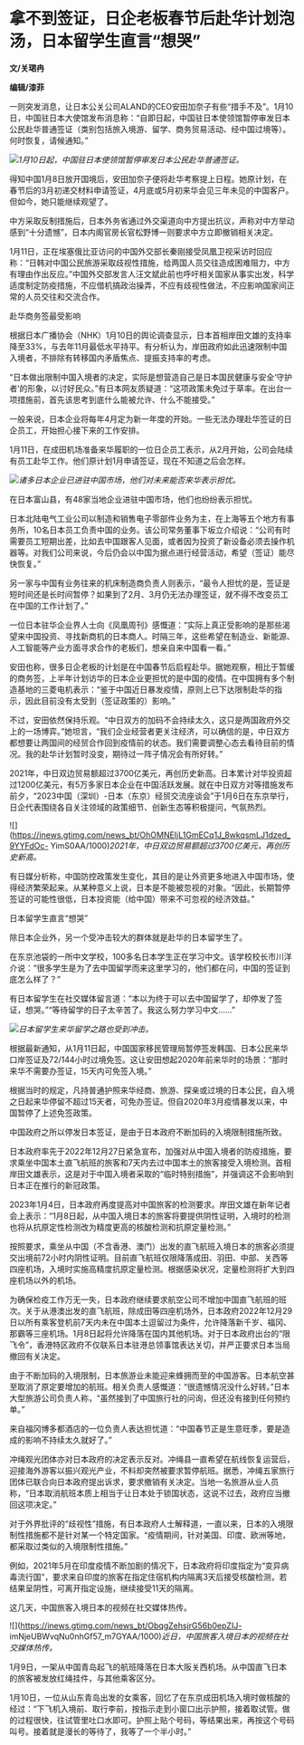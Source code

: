 # 拿不到签证，日企老板春节后赴华计划泡汤，日本留学生直言“想哭”

**文/关珺冉**

**编辑/漆菲**

一则突发消息，让日本公关公司ALAND的CEO安田加奈子有些“措手不及”。1月10日，中国驻日本大使馆发布消息称：“自即日起，中国驻日本使领馆暂停审发日本公民赴华普通签证（类别包括旅入境游、留学、商务贸易活动、经中国过境等）。何时恢复，请候通知。”

![](https://inews.gtimg.com/news_bt/OpKYfA7f_RZu2ElbJYTF2I47rXMHKDGID13dIw1KtA8-QAA/1000)_1月10日起，中国驻日本使领馆暂停审发日本公民赴华普通签证。_

得知中国1月8日放开国境后，安田加奈子便将赴华考察提上日程。她原计划，在春节后的3月初递交材料申请签证，4月底或5月初来华会见三年未见的中国客户。但如今，她只能继续观望了。

中方采取反制措施后，日本外务省通过外交渠道向中方提出抗议，声称对中方举动感到“十分遗憾”，日本内阁官房长官松野博一则要求中方立即撤销相关决定。

1月11日，正在埃塞俄比亚访问的中国外交部长秦刚接受凤凰卫视采访时回应称：“日韩对中国公民旅游采取歧视性措施，给两国人员交往造成困难阻力，中方有理由作出反应。”中国外交部发言人汪文斌此前也呼吁相关国家从事实出发，科学适度制定防疫措施，不应借机搞政治操弄，不应有歧视性做法，不应影响国家间正常的人员交往和交流合作。

赴华商务签最受影响

根据日本广播协会（NHK）1月10日的舆论调查显示，日本首相岸田文雄的支持率降至33%，与去年11月最低水平持平。有分析认为，岸田政府如此迅速限制中国入境者，不排除有转移国内矛盾焦点、提振支持率的考虑。

“日本做出限制中国入境者的决定，实际是想营造自己是日本国民健康与安全‘守护者’的形象，以讨好民众。”有日本网友质疑道：“这项政策未免过于草率。在出台一项措施前，首先该思考到底什么能被允许、什么不能接受。”

一般来说，日本企业将每年4月定为新一年度的开始。一些无法办理赴华签证的日企员工，开始担心接下来的工作安排。

1月11日，在成田机场准备来华履职的一位日企员工表示，从2月开始，公司会陆续有员工赴华工作。他们原计划1月申请签证，现在不知道之后会怎样。

![](https://inews.gtimg.com/news_bt/OyiRnQN7U0PR2_08v24wGB5NMXiwLObLkxr2sbBDHSIboAA/1000)_诸多日本企业已进驻中国市场，他们对未来能否来华表示担忧。_

在日本富山县，有48家当地企业进驻中国市场，他们也纷纷表示担忧。

日本北陆电气工业公司以制造和销售电子零部件业务为主，在上海等五个地方有事务所，10名日本员工负责中国的业务。该公司常务董事下坂立介绍说：“公司有时需要员工短期出差，比如去中国跟客人见面，或者因为投资了新设备必须去操作机器等。对我们公司来说，今后仍会以中国为据点进行经营活动，希望（签证）能尽快恢复。”

另一家与中国有业务往来的机床制造商负责人则表示，“最令人担忧的是，签证是短时间还是长时间暂停？如果到了2月、3月仍无法办理签证，就不得不改变员工在中国的工作计划了。”

一位日本驻华企业界人士向《凤凰周刊》感慨道：“实际上真正受影响的是那些渴望来中国投资、寻找新商机的日本商人。时隔三年，这些希望在制造业、新能源、人工智能等产业方面寻求合作的老板们，想亲自来中国看一看。”

安田也称，很多日企老板的计划是在中国春节后启程赴华。据她观察，相比于暂缓的商务签，上半年计划访华的日本企业更担忧的是中国的疫情。在中国拥有多个制造基地的三菱电机表示：“鉴于中国近日暴发疫情，原则上已下达限制赴华的指示，因此目前没有太受到（签证政策的）影响。”

不过，安田依然保持乐观。“中日双方的加码不会持续太久，这只是两国政府外交上的一场博弈。”她坦言，“我们企业经营者更关注经济，可以确信的是，中日双方都想要让两国间的经贸合作回到疫情前的状态。我们需要调整心态去看待目前的情况。我的赴华计划暂时没变，期待过一阵子情况会有所好转。”

2021年，中日双边贸易额超过3700亿美元，再创历史新高。日本累计对华投资超过1200亿美元，有5万多家日本企业在中国活跃发展。就在中日双方对等措施发布前夕，“2023中国（深圳）-日本（东京）经贸交流座谈会”于1月6日在东京举行，日企代表围绕各自关注领域的政策细节、创新生态等积极提问，气氛热烈。

![](https://inews.gtimg.com/news_bt/OhOMNEIjL1GmECq1J_8wkqsmLJ1dzed_9YYFdOc-
YimS0AA/1000)_2021年，中日双边贸易额超过3700亿美元，再创历史新高。_

有日媒分析称，中国防控政策发生变化，其目的是让外资更多地进入中国市场，使得经济繁荣起来。从某种意义上说，日本是不能被忽视的对象。“因此，长期暂停签证的可能性很低，日本投资能（给中国）带来不可忽视的经济效益。”

日本留学生直言“想哭”

除日本企业外，另一个受冲击较大的群体就是赴华的日本留学生了。

在东京池袋的一所中文学校，100多名日本学生正在学习中文。该学校校长市川洋介说：“很多学生是为了去中国留学而来这里学习的，他们都在问，中国的签证到底怎么样了？”

有日本留学生在社交媒体留言道：“本以为终于可以去中国留学了，却停发了签证，想哭。”“等待留学的日子太辛苦了。我这么努力学习中文……”

![](https://inews.gtimg.com/news_bt/O4GGsbb6pXdXFHJ36cATP2jaW9z62n3vNDq4hrlKzLXJEAA/1000)_日本留学生来华留学之路也受到冲击。_

根据最新通知，从1月11日起，中国国家移民管理局暂停签发韩国、日本公民来华口岸签证及72/144小时过境免签。这让安田想起2020年前来华时的场景：“那时来华不需要办签证，15天内可免签入境。”

根据当时的规定，凡持普通护照来华经商、旅游、探亲或过境的日本公民，自入境之日起来华停留不超过15天者，可免办签证。但自2020年3月疫情暴发以来，中国暂停了上述免签政策。

中国政府之所以停发日本签证，是由于日本政府不断加码的入境限制措施所致。

日本政府率先于2022年12月27日紧急宣布，加强对从中国入境者的防疫措施，要求乘坐中国本土直飞航班的旅客和7天内去过中国本土的旅客接受入境检测。首相岸田文雄表示，这是对于中国入境者采取的“临时特别措施”，并强调这不会影响到日本正在推行的新冠政策。

2023年1月4日，日本政府再度提高对中国旅客的检测要求。岸田文雄在新年记者会上表示：“1月8日起，从中国入境日本的旅客将要提供阴性证明，入境时的检测也将从抗原定性检测改为精度更高的核酸检测和抗原定量检测。”

按照要求，乘坐从中国（不含香港、澳门）出发的直飞航班入境日本的旅客必须提交出境前72小时内阴性证明。目前直飞航班仅限降落成田、羽田、中部、关西等四座机场，入境时实施高精度抗原定量检测。根据感染状况，定量检测将扩大到四座机场以外的机场。

为确保检疫工作万无一失，日本政府继续要求航空公司不增加中国直飞航班的班次。关于从港澳出发的直飞航班，除成田等四座机场外，日本政府2022年12月29日以所有乘客登机前7天内未在中国本土逗留过为条件，允许降落新千岁、福冈、那霸等三座机场。1月8日起将允许降落在国内其他机场。对于日本政府出台的“限飞令”，香港特区政府不仅联系日本驻港总领事馆表达关切，并严正要求日本当局撤回有关决定。

由于不断加码的入境限制，日本旅游业未能迎来蜂拥而至的中国游客。日本航空甚至取消了原定要增加的航班。相关负责人感慨道：“很遗憾情况没什么好转。”日本大型旅游公司负责人称，“虽然接到了中国旅行社的问询，但还没有接到任何预约单。”

来自福冈博多都酒店的一位负责人表达担忧道：“中国春节正是生意旺季，要是造成的影响不持续太久就好了。”

冲绳观光团体亦对日本政府的决定表示反对。冲绳县一直希望在航线恢复运营后，迎接海外游客以振兴观光产业，不料却突然被要求暂停航班。据悉，冲绳五家旅行团体已联合向日本政府提出诉求，要求撤销有关决定。当地一名旅游从业人员称，“日本取消航班本质上相当于让日本处于锁国状态，这说不过去，政府应当撤回这项决定。”

对于外界批评的“歧视性”措施，有日本政府人士解释道，一直以来，日本的入境限制性措施都不是针对某一个特定国家。“疫情期间，针对美国、印度、欧洲等地，都采取过类似的入境限制性措施。”

例如，2021年5月在印度疫情不断加剧的情况下，日本政府将印度指定为“变异病毒流行国”，要求来自印度的旅客在指定住宿机构内隔离3天后接受核酸检测，若结果呈阴性，可离开指定设施，继续接受11天的隔离。

这几天，中国旅客入境日本的视频在社交媒体热传。

![](https://inews.gtimg.com/news_bt/ObqgZehsjrG56b0epZIJ-
imNjeUBWvqNu0nhGf57_m7GYAA/1000)_近日，中国旅客入境日本的视频在社交媒体热传。_

1月9日，一架从中国青岛起飞的航班降落在日本大阪关西机场。从中国直飞日本的旅客被发放红绳挂件，与其他乘客区分。

1月10日，一位从山东青岛出发的女乘客，回忆了在东京成田机场入境时做核酸的经过：“下飞机入境前、取行李前，按指示走到小窗口出示护照，接着取试管。做的过程很快，往试管里吐口水即可。护照上贴个号码，等结果出来，再按这个号码叫号。接着就是漫长的等待了，我等了一个半小时。”

